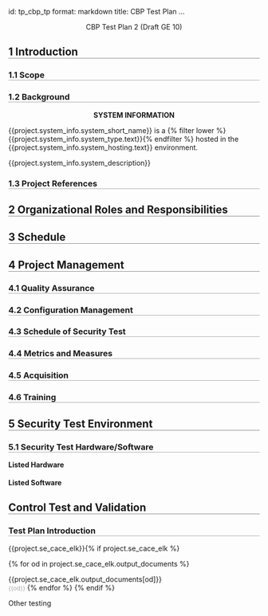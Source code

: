 id: tp_cbp_tp
format: markdown
title: CBP Test Plan
...
<style type="text/css" scoped>
    h2 { border-bottom:1px solid #888; }
    h3 { border-bottom: 0.5px solid #aaa; }
    h4 { margin-top: 15px; font-weight: bold; font-size: 1em; }
    blockquote { color: #666; font-size:0.8em; margin: 0 10px; }
    .notice {color: red; font-size:3.0em; text-align:center; transform: scaleY(.85);
    font-weight: bold;}
    table, th, td { border: 1px solid #888; }
    th, td { padding: 15px; text-align: left;}
</style>

<center>
CBP Test Plan 2 (Draft GE 10)
</center>


<h2>1 Introduction</h2>

<h3>1.1 Scope</h3>

<h3>1.2 Background</h3>

<div style="font-weight: bold;">
  <p style="text-align: center;">
    SYSTEM INFORMATION
  </p>
</div>

<div>
  <p>{{project.system_info.system_short_name}} is a {% filter lower %}{{project.system_info.system_type.text}}{% endfilter %} hosted in the {{project.system_info.system_hosting.text}} environment.
  </p>
  <p>
    {{project.system_info.system_description}}
  </p>
</div>

<h3>1.3 Project References</h3>

[//]: # (Table 2: Project References. Contains columns for Document Name, Document Version/Date, and Document Location)

<h2>2 Organizational Roles and Responsibilities</h2>

[//]: # (Table 3: Organizational Roles and Responsibilities. Contains columns for Name, Team Role, Task, and Length of Project & Percentage of Time Allocated)

<h2> 3 Schedule</h2>

[//]: # (Security Test Schedule. Contains columns for Systems Test Step and Dates for System Testing Steps)

<h2>4 Project Management</h2>

<h3>4.1 Quality Assurance</h3>

<h3>4.2 Configuration Management</h3>

<h3>4.3 Schedule of Security Test</h3>

<h3>4.4 Metrics and Measures</h3>

<h3>4.5 Acquisition</h3>

<h3>4.6 Training</h3>

<h2>5 Security Test Environment</h2>

<h3>5.1 Security Test Hardware/Software</h3>

<h4>Listed Hardware</h4>

<h4>Listed Software</h4>

[//]: # (Table: Type, Name, Version)

<h2>Control Test and Validation</h2>


<div>
  <h3>Test Plan Introduction</h3>{{project.se_cace_elk}}{% if project.se_cace_elk %}

  {% for od in project.se_cace_elk.output_documents %}
    <div style="margin: 12px 0 0 0;">
        {{project.se_cace_elk.output_documents[od]}}
    </div>
    <small style="color: #aaa;">{{od}}</small>
  {% endfor %}
  {% endif %}
</div>

<p>Other testing</p>
